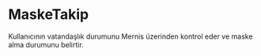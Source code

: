 # MaskeTakip
Kullanıcının vatandaşlık durumunu Mernis üzerinden kontrol eder ve maske alma durumunu belirtir.
